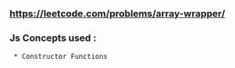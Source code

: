 ### https://leetcode.com/problems/array-wrapper/

### Js Concepts used :

     * Constructor Functions

